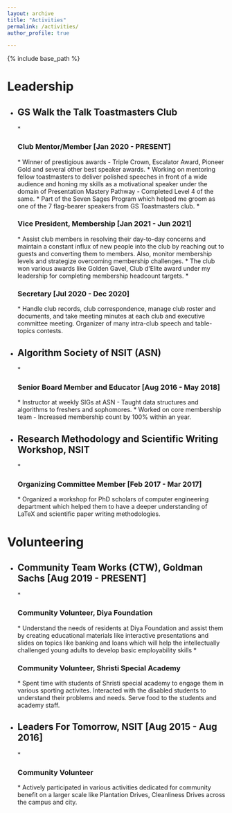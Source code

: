 ```yaml
---
layout: archive
title: "Activities"
permalink: /activities/
author_profile: true

---
```


{% include base_path %}

Leadership
======
* <h2>GS Walk the Talk Toastmasters Club</h2>
  * <h3>Club Mentor/Member [Jan 2020 - PRESENT]</h3>
    * Winner of prestigious awards - Triple Crown, Escalator Award, Pioneer Gold and several other best speaker awards.
    * Working on mentoring fellow toastmasters to deliver polished speeches in front of a wide audience and honing my skills as a motivational speaker under the domain of Presentation Mastery Pathway - Completed Level 4 of the same.
    * Part of the Seven Sages Program which helped me groom as one of the 7 flag-bearer speakers from GS Toastmasters club.
  * <h3>Vice President, Membership [Jan 2021 - Jun 2021]</h3>
  	* Assist club members in resolving their day-to-day concerns and maintain a constant influx of new people into the club by reaching out to guests and converting them to members. Also, monitor membership levels and strategize overcoming membership challenges.
    * The club won various awards like Golden Gavel, Club d'Elite award under my leadership for completing membership headcount targets.
  * <h3>Secretary [Jul 2020 - Dec 2020]</h3>
  	* Handle club records, club correspondence, manage club roster and documents, and take meeting minutes at each club and executive committee meeting. Organizer of many intra-club speech and table-topics contests.

* <h2>Algorithm Society of NSIT (ASN)</h2>
  * <h3>Senior Board Member and Educator [Aug 2016 - May 2018]</h3>
	* Instructor at weekly SIGs at ASN - Taught data structures and algorithms to freshers and sophomores.
    * Worked on core membership team - Increased membership count by 100% within an year.

* <h2>Research Methodology and Scientific Writing Workshop, NSIT</h2>
  * <h3>Organizing Committee Member [Feb 2017 - Mar 2017]</h3> 
    * Organized a workshop for PhD scholars of computer engineering department which helped them to have a deeper understanding of LaTeX and scientific paper writing methodologies.


Volunteering
======

* <h2>Community Team Works (CTW), Goldman Sachs [Aug 2019 - PRESENT]</h2>
  * <h3>Community Volunteer, Diya Foundation</h3>
  	* Understand the needs of residents at Diya Foundation and assist them by creating educational materials like interactive presentations and slides on topics like banking and loans which will help the intellectually challenged young adults to develop basic employability skills
  * <h3>Community Volunteer, Shristi Special Academy</h3>
    * Spent time with students of Shristi special academy to engage them in various sporting activites. Interacted with the disabled students to understand their problems and needs. Serve food to the students and academy staff.
* <h2>Leaders For Tomorrow, NSIT [Aug 2015 - Aug 2016]</h2>
  * <h3>Community Volunteer</h3>
    * Actively participated in various activities dedicated for community benefit on a larger scale like Plantation Drives, Cleanliness Drives across the campus and city.